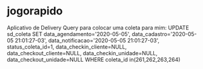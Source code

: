 # jogorapido
Aplicativo de Delivery
Query para colocar uma coleta para mim:
UPDATE sd_coleta SET
data_agendamento='2020-05-05',
data_cadastro='2020-05-05 21:01:27-03',
data_notificacao='2020-05-05 21:01:27-03',
status_coleta_id=1,
data_checkin_cliente=NULL,
data_checkout_cliente=NULL,
data_checkin_unidade=NULL,
data_checkout_unidade=NULL
WHERE
coleta_id in(261,262,263,264)